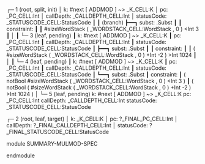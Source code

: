 
┌─ 1 (root, split, init)
│   k: #next [ ADDMOD ] ~> _K_CELL:K
│   pc: _PC_CELL:Int
│   callDepth: _CALLDEPTH_CELL:Int
│   statusCode: _STATUSCODE_CELL:StatusCode
┃
┃ (branch)
┣━━┓ subst: .Subst
┃  ┃ constraint:
┃  ┃     #sizeWordStack ( _WORDSTACK_CELL:WordStack , 0 ) <Int 3
┃  │
┃  └─ 3 (leaf, pending)
┃      k: #next [ ADDMOD ] ~> _K_CELL:K
┃      pc: _PC_CELL:Int
┃      callDepth: _CALLDEPTH_CELL:Int
┃      statusCode: _STATUSCODE_CELL:StatusCode
┃
┣━━┓ subst: .Subst
┃  ┃ constraint:
┃  ┃     ( #sizeWordStack ( _WORDSTACK_CELL:WordStack , 0 ) +Int -2 ) >Int 1024
┃  │
┃  └─ 4 (leaf, pending)
┃      k: #next [ ADDMOD ] ~> _K_CELL:K
┃      pc: _PC_CELL:Int
┃      callDepth: _CALLDEPTH_CELL:Int
┃      statusCode: _STATUSCODE_CELL:StatusCode
┃
┗━━┓ subst: .Subst
   ┃ constraint:
   ┃     ( notBool #sizeWordStack ( _WORDSTACK_CELL:WordStack , 0 ) <Int 3 )
   ┃     ( notBool ( #sizeWordStack ( _WORDSTACK_CELL:WordStack , 0 ) +Int -2 ) >Int 1024 )
   │
   └─ 5 (leaf, pending)
       k: #next [ ADDMOD ] ~> _K_CELL:K
       pc: _PC_CELL:Int
       callDepth: _CALLDEPTH_CELL:Int
       statusCode: _STATUSCODE_CELL:StatusCode


┌─ 2 (root, leaf, target)
│   k: _K_CELL:K
│   pc: ?_FINAL_PC_CELL:Int
│   callDepth: ?_FINAL_CALLDEPTH_CELL:Int
│   statusCode: ?_FINAL_STATUSCODE_CELL:StatusCode



module SUMMARY-MULMOD-SPEC
    
    
    

endmodule
